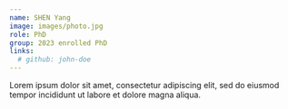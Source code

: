 ```yaml
---
name: SHEN Yang
image: images/photo.jpg
role: PhD
group: 2023 enrolled PhD
links:
  # github: john-doe
---
```


Lorem ipsum dolor sit amet, consectetur adipiscing elit, sed do eiusmod tempor incididunt ut labore et dolore magna aliqua.
